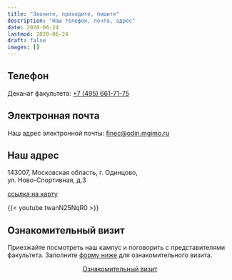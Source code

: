 ```yaml
---
title: "Звоните, приходите, пишите"
description: "Наш телефон, почта, адрес"
date: 2020-06-24
lastmod: 2020-06-24
draft: false
images: []
---
```


## Телефон

Деканат факультета: <a href="tel:+74956617175">+7 (495) 661-71-75</a>

<!--
Приемная комиссия МГИМО-Одинцово: <a href="tel:+74956617176"> +7 (495) 661-71-66</a>
-->

## Электронная почта

Наш адрес электронной почты: [finec@odin.mgimo.ru](mailto:finec@odin.mgimo.ru)

## Наш адрес

143007, Московская область, г. Одинцово,  
ул. Ново-Cпортивная, д.3

[ссылка на карту](https://yandex.ru/maps/-/CCQdZMwaPA)

{{< youtube twanN25NqR0 >}}

## Ознакомительный визит

Приезжайте посмотреть наш кампус и поговорить с представителями факультета.
Заполните [форму ниже](https://forms.gle/tRBb3VAGNyV53uAv5) для ознакомительного визита.

<div align="center">
<a class="btn btn-primary btn-lg px-4 mb-2"  href="https://forms.gle/tRBb3VAGNyV53uAv5" role="button">Ознакомительный визит</a>

</div>
